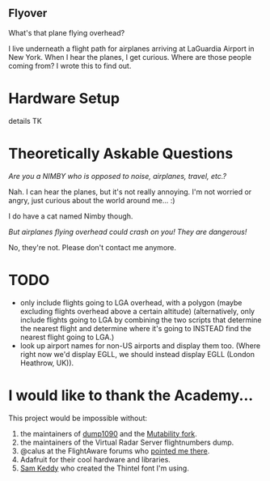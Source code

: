 Flyover
------- 

What's that plane flying overhead? 

I live underneath a flight path for airplanes arriving at LaGuardia Airport in New York. When I hear the planes, I get curious. Where are those people coming from? I wrote this to find out.

Hardware Setup
==============

details TK

Theoretically Askable Questions
===============================

*Are you a NIMBY who is opposed to noise, airplanes, travel, etc.?*

Nah. I can hear the planes, but it's not really annoying. I'm not worried or angry, just curious about the world around me... :)

I do have a cat named Nimby though.

*But airplanes flying overhead could crash on you! They are dangerous!*

No, they're not. Please don't contact me anymore.

TODO
====
- only include flights going to LGA overhead, with a polygon (maybe excluding flights overhead above a certain altitude)
   (alternatively, only include flights going to LGA by combining the two scripts that determine the nearest flight and determine where it's going to INSTEAD find the nearest flight going to LGA.)
- look up airport names for non-US airports and display them too. (Where right now we'd display EGLL, we should instead display EGLL (London Heathrow, UK)).

I would like to thank the Academy...
====================================
This project would be impossible without:

1. the maintainers of [dump1090](https://github.com/antirez/dump1090) and the [Mutability fork](https://github.com/mutability/dump1090).
2. the maintainers of the Virtual Radar Server flightnumbers dump.
3. @calus at the FlightAware forums who [pointed me there](http://discussions.flightaware.com/ads-b-flight-tracking-f21/mapping-n-numbers-to-departure-airports-t36511.html).
4. Adafruit for their cool hardware and libraries.
5. [Sam Keddy](http://samkeddy.com/) who created the Thintel font I'm using.

